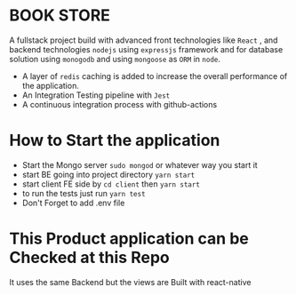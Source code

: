# BOOK STORE
A fullstack project build with advanced front technologies like `React` , and backend technologies `nodejs` using `expressjs` framework and
for database solution using `monogodb` and using `mongoose` as `ORM` in `node`.

* A layer of `redis` caching is added to increase the overall performance of the application.
* An Integration Testing pipeline with `Jest`
* A continuous integration process with github-actions



# How to Start the application

* Start the Mongo server `sudo mongod` or whatever way you start it
* start BE going into project directory `yarn start`
* start client FE side by `cd client` then `yarn start`
* to run the tests just run `yarn test`
* Don't Forget to add .env file



# This Product application can be Checked at this Repo
It uses the same Backend but the views are Built with react-native
